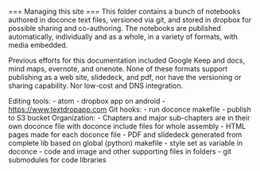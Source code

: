 === Managing this site ===
This folder contains a bunch of notebooks authored in doconce text files, versioned via git, and stored in dropbox for possible sharing and co-authoring. The notebooks are published automatically, individually and as a whole, in a variety of formats, with media embedded.

Previous efforts for this documentation included Google Keep and docs, mind maps, evernote, and onenote. None of these formats support publishing as a web site, slidedeck, and pdf, nor have the versioning or sharing
capability. Nor low-cost and DNS integration.

Editing tools:
    - atom
    - dropbox app on android
    - https://www.textdropapp.com
Git hooks:
    - run doconce makefile
    - publish to S3 bucket
Organization:
    - Chapters and major sub-chapters are in their own doconce file with doconce include files for whole assembly
    - HTML pages made for each doconce file
    - PDF and slidedeck generated from complete lib based on global (python) makefile
    - style set as variable in doconce
    - code and image and other supporting files in folders
    - git submodules for code libraries
